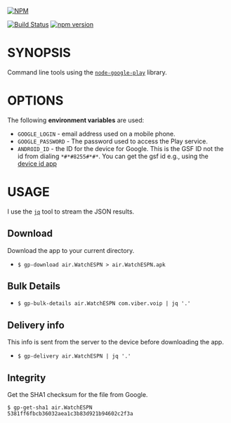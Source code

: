 [![NPM](https://nodei.co/npm/google-play-cli.png?downloads=true)](https://nodei.co/npm/google-play-cli/)

[![Build Status](https://travis-ci.org/dweinstein/node-google-play-cli.png)](https://travis-ci.org/dweinstein/node-google-play-cli)
[![npm version](https://badge.fury.io/js/google-play-cli.svg)](http://badge.fury.io/js/google-play-cli)

# SYNOPSIS

Command line tools using the
[`node-google-play`](https://github.com/dweinstein/node-google-play) library.

# OPTIONS

The following **environment variables** are used:

- `GOOGLE_LOGIN` - email address used on a mobile phone.
- `GOOGLE_PASSWORD` - The password used to access the Play service.
- `ANDROID_ID` - the ID for the device for Google. This is the GSF ID not the
  id from dialing `*#*#8255#*#*`. You can get the gsf id e.g., using the
  [device id
  app](https://play.google.com/store/apps/details?id=com.redphx.deviceid)

# USAGE

I use the [`jq`](https://github.com/stedolan/jq) tool to stream the JSON results.

## Download

Download the app to your current directory.
- `$ gp-download air.WatchESPN > air.WatchESPN.apk`

## Bulk Details

- `$ gp-bulk-details air.WatchESPN com.viber.voip | jq '.'`

## Delivery info

This info is sent from the server to the device before downloading the app.

- `$ gp-delivery air.WatchESPN | jq '.'`

## Integrity

Get the SHA1 checksum for the file from Google.

```
$ gp-get-sha1 air.WatchESPN
5381ff6fbcb36032aea1c3b83d921b94602c2f3a
```
